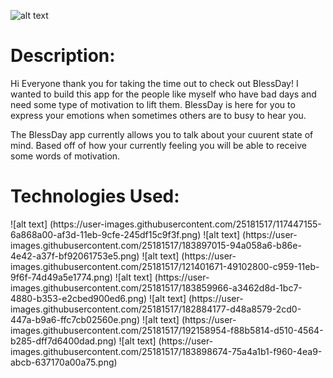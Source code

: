 ![alt text](https://encrypted-tbn0.gstatic.com/images?q=tbn:ANd9GcRd3ekHvJQP-Pxc-Ks5GBhTXV4iKmezgn1GWQ&usqp=CAU) 
<h1>Description:</h1>
Hi Everyone thank you for taking the time out to check out BlessDay! 
I wanted to build this app for the people like myself who have bad days 
and need some type of motivation to lift them. BlessDay is here for you to 
express your emotions when sometimes others are to busy to hear you. 

The BlessDay app currently allows you to talk about your cuurent state of mind. Based
off of how your currently feeling you will be able to receive some words of motivation.

<h1>Technologies Used: </h1>
![alt text] (https://user-images.githubusercontent.com/25181517/117447155-6a868a00-af3d-11eb-9cfe-245df15c9f3f.png)
![alt text] (https://user-images.githubusercontent.com/25181517/183897015-94a058a6-b86e-4e42-a37f-bf92061753e5.png)
![alt text] (https://user-images.githubusercontent.com/25181517/121401671-49102800-c959-11eb-9f6f-74d49a5e1774.png)
![alt text] (https://user-images.githubusercontent.com/25181517/183859966-a3462d8d-1bc7-4880-b353-e2cbed900ed6.png)
![alt text] (https://user-images.githubusercontent.com/25181517/182884177-d48a8579-2cd0-447a-b9a6-ffc7cb02560e.png)
![alt text] (https://user-images.githubusercontent.com/25181517/192158954-f88b5814-d510-4564-b285-dff7d6400dad.png)
![alt text] (https://user-images.githubusercontent.com/25181517/183898674-75a4a1b1-f960-4ea9-abcb-637170a00a75.png)